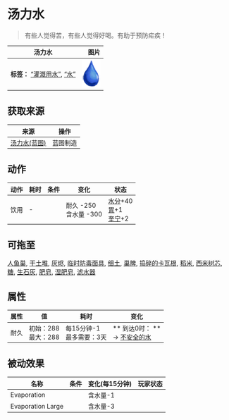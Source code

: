 # 汤力水  
> 有些人觉得苦，有些人觉得好喝。有助于预防疟疾！  
  
  汤力水  |   图片   
 ----  |  ----:   
 **标签：**	[“灌溉用水”](tag_WaterFresh.md), [“水”](tag_WaterAny.md)  |  ![](Sprite/Thirst.png)   
  
## 获取来源  
来源  |  操作  
----  |  ----  
[汤力水(蓝图)](Bp_TonicWater.md)  |  蓝图制造  
## 动作  
动作  |  耗时  |  条件  |  变化  |  状态  
----  |  ----  |  ----  |  ----  |  ----  
饮用<br>  |  -  |    |  耐久  -250<br>含水量  -300  |  [水分](Hydration.md)+40<br>[胃](Stomach.md)+1<br>[奎宁](Quinine.md)+2  
## 可拖至  
[人鱼巢](MermaidNest.md), [干土堆](DirtPile.md), [灰烬](Ash.md), [临时防毒面具](MaskMakeshift.md), [细土](FineDirt.md), [巢脾](BeeHoneycomb.md), [捣碎的卡瓦根](KavaRootGround.md), [稻米](RiceGrains.md), [西米树芯](SagoSawdust.md), [糖](Sugar.md), [生石灰](Quicklime.md), [肥皂](SoapDry.md), [湿肥皂](SoapWet.md), [滤水器](WaterFilter.md)  
## 属性   
属性  |  值  |  耗时  |  变化  
----  |  ----  |  ----  |  ----  
耐久  |  初始：288<br>最大：288  |  每15分钟-1<br>最多需要：3天  |  ** 到达0时： **<br>→ [不安全的水](LQ_WaterUnsafe.md)  
## 被动效果  
名称  |  条件  |  变化(每15分钟)  |  玩家状态  
----  |  ----  |  ----  |  ----  
Evaporation  |    |  含水量-1  |    
Evaporation Large  |    |  含水量-3  |    
